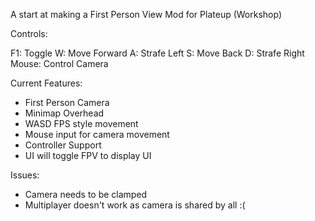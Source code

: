 A start at making a First Person View Mod for Plateup (Workshop)

Controls:

F1: Toggle
W: Move Forward
A: Strafe Left
S: Move Back
D: Strafe Right
Mouse: Control Camera


Current Features:
- First Person Camera
- Minimap Overhead
- WASD FPS style movement
- Mouse input for camera movement
- Controller Support
- UI will toggle FPV to display UI


Issues:
- Camera needs to be clamped
- Multiplayer doesn't work as camera is shared by all :(
